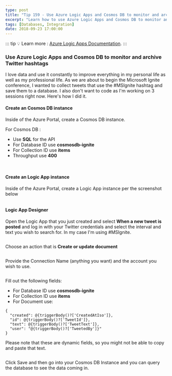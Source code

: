 ```yaml
---
type: post
title: "Tip 159 - Use Azure Logic Apps and Cosmos DB to monitor and archive Twitter hashtags"
excerpt: "Learn how to use Azure Logic Apps and Cosmos DB to monitor and archive Twitter hashtags"
tags: [Databases, Integration]
date: 2018-09-23 17:00:00
---
```


::: tip
:bulb: Learn more : [Azure Logic Apps Documentation](https://docs.microsoft.com/azure/logic-apps/?WT.mc_id=docs-azuredevtips-azureappsdev).
:::

### Use Azure Logic Apps and Cosmos DB to monitor and archive Twitter hashtags

I love data and use it constantly to improve everything in my personal life as well as my professional life. As we are about to begin the Microsoft Ignite conference, I wanted to collect tweets that use the #MSIgnite hashtag and save them to a database. I also don't want to code as I'm working on 3 sessions right now. Here's how I did it.

#### Create an Cosmos DB instance

Inside of the Azure Portal, create a Cosmos DB instance.

For Cosmos DB :

* Use **SQL** for the API
* For Database ID use **cosmosdb-ignite**
* For Collection ID use **items**
* Throughput use **400**

<img :src="$withBase('/files/azlogiccosmos1.png')">
<img :src="$withBase('/files/azlogiccosmos3.png')">

#### Create an Logic App instance

Inside of the Azure Portal, create a Logic App instance per the screenshot below

<img :src="$withBase('/files/azlogiccosmos2.png')">

#### Logic App Designer

Open the Logic App that you just created and select **When a new tweet is posted** and log in with your Twitter credentials and select the interval and text you wish to search for. In my case I'm using #MSIgnite.

<img :src="$withBase('/files/azlogiccosmos4.png')">

Choose an action that is **Create or update document**

<img :src="$withBase('/files/azlogiccosmos5.png')">

Provide the Connection Name (anything you want) and the account you wish to use.

<img :src="$withBase('/files/azlogiccosmos6.png')">

Fill out the following fields:

* For Database ID use **cosmosdb-ignite**
* For Collection ID use **items**
* For Document use:

```
{
  "created": @{triggerBody()?['CreatedAtIso']},
  "id": @{triggerBody()?['TweetId']},
  "text": @{triggerBody()?['TweetText']},
  "user": "@{triggerBody()?['TweetedBy']}"
}
```

Please note that these are dynamic fields, so you might not be able to copy and paste that text.


<img :src="$withBase('/files/azlogiccosmos7.png')">

Click Save and then go into your Cosmos DB Instance and you can query the database to see the data coming in.

<img :src="$withBase('/files/azlogiccosmos8.png')">

